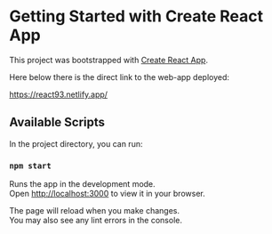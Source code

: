 # Getting Started with Create React App

This project was bootstrapped with [Create React App](https://github.com/facebook/create-react-app).

Here below there is the direct link to the web-app deployed:

<a href="https://react93.netlify.app/" target="_blank">https://react93.netlify.app/</a>

## Available Scripts

In the project directory, you can run:

### `npm start`

Runs the app in the development mode.\
Open [http://localhost:3000](http://localhost:3000) to view it in your browser.

The page will reload when you make changes.\
You may also see any lint errors in the console.
